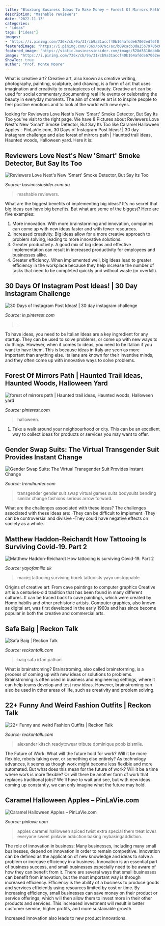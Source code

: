 ```yaml
---
title: "Bloxburg Business Ideas To Make Money ~ Forest Of Mirrors Path"
description: "Mashable reviewers"
date: "2022-11-13"
categories:
- "ideas"
tags: ["ideas"]
images:
- "https://i.pinimg.com/736x/cb/9a/31/cb9a31accf40b164afdde67062edf6f0.jpg"
featuredImage: "https://i.pinimg.com/736x/b0/9c/ac/b09cacb3da25b7978bc8372a8dfb561e.jpg"
featured_image: "https://static.businessinsider.com/image/528d3810eab8ea156e076bfd/image.jpg"
image: "https://i.pinimg.com/736x/cb/9a/31/cb9a31accf40b164afdde67062edf6f0.jpg"
ShowToc: true
author: "Prof. Monte Moore"
---
```



What is creative art?
Creative art, also known as creative writing, photography, painting, sculpture, and drawing, is a form of art that uses imagination and creativity to createpieces of beauty. Creative art can be used for social commentary,documenting real life events or celebrating the beauty in everyday moments. The aim of creative art is to inspire people to feel positive emotions and to look at the world with new eyes.

	

		
looking for Reviewers Love Nest&#039;s New &#039;Smart&#039; Smoke Detector, But Say Its Too you've visit to the right page. We have 8 Pictures about Reviewers Love Nest&#039;s New &#039;Smart&#039; Smoke Detector, But Say Its Too like Caramel Halloween Apples – PinLaVie.com, 30 Days of Instagram Post Ideas! | 30 day instagram challenge and also forest of mirrors path | Haunted trail ideas, Haunted woods, Halloween yard. Here it is:
		
    
## Reviewers Love Nest&#039;s New &#039;Smart&#039; Smoke Detector, But Say Its Too

<img loading=lazy src="https://static.businessinsider.com/image/528d3810eab8ea156e076bfd/image.jpg" onerror="this.onerror=null;this.src='https://tse3.mm.bing.net/th?id=OIP.Nhlw87fxQrNajxeOu6JefgEsDh&amp;pid=15.1';" alt="Reviewers Love Nest&#039;s New &#039;Smart&#039; Smoke Detector, But Say Its Too">

_Source: businessinsider.com.au_

>mashable reviewers. 

	

What are the biggest benefits of implementing big ideas?
It's no secret that big ideas can have big benefits. But what are some of the biggest? Here are five examples: 
1. More innovation. With more brainstorming and innovation, companies can come up with new ideas faster and with fewer resources. 
2. Increased creativity. Big ideas allow for a more creative approach to problem solving, leading to more innovative solutions. 
3. Greater productivity. A good mix of big ideas and effective implementation can result in increased productivity for employees and businesses alike. 
4. Greater efficiency. When implemented well, big Ideas lead to greater efficiency in the workplace because they help increase the number of tasks that need to be completed quickly and without waste (or overkill).

    
## 30 Days Of Instagram Post Ideas! | 30 Day Instagram Challenge

<img loading=lazy src="https://i.pinimg.com/736x/b0/9c/ac/b09cacb3da25b7978bc8372a8dfb561e.jpg" onerror="this.onerror=null;this.src='https://tse1.mm.bing.net/th?id=OIP.o0MUSE7ieGeMkVjbnrWR_wHaLG&amp;pid=15.1';" alt="30 Days of Instagram Post Ideas! | 30 day instagram challenge">

_Source: in.pinterest.com_

>. 

	

To have ideas, you need to be Italian
Ideas are a key ingredient for any startup. They can be used to solve problems, or come up with new ways to do things. However, when it comes to ideas, you need to be Italian if you want to have them. This is because ideas in Italy are seen as more important than anything else. Italians are known for their inventive minds, and they often come up with innovative ways to solve problems.

    
## Forest Of Mirrors Path | Haunted Trail Ideas, Haunted Woods, Halloween Yard

<img loading=lazy src="https://i.pinimg.com/736x/cb/9a/31/cb9a31accf40b164afdde67062edf6f0.jpg" onerror="this.onerror=null;this.src='https://tse4.mm.bing.net/th?id=OIP.qe7sT45um1SBgHcf4keh5wHaFf&amp;pid=15.1';" alt="forest of mirrors path | Haunted trail ideas, Haunted woods, Halloween yard">

_Source: pinterest.com_

>halloween. 

	

1. Take a walk around your neighbourhood or city. This can be an excellent way to collect ideas for products or services you may want to offer.

    
## Gender Swap Suits: The Virtual Transgender Suit Provides Instant Change

<img loading=lazy src="http://cdn.trendhunterstatic.com/thumbs/virtual-transgender-suit.jpeg" onerror="this.onerror=null;this.src='https://tse1.mm.bing.net/th?id=OIP.zicKDAu8LFv0SKi7N2lzLgAAAA&amp;pid=15.1';" alt="Gender Swap Suits: The Virtual Transgender Suit Provides Instant Change">

_Source: trendhunter.com_

>transgender gender suit swap virtual games suits bodysuits bending similar change fashions serious arrow forward. 

	

What are the challenges associated with these ideas?
The challenges associated with these ideas are: 
-They can be difficult to implement
-They can be controversial and divisive
-They could have negative effects on society as a whole.

    
## Matthew Haddon-Reichardt How Tattooing Is Surviving Covid-19. Part 2

<img loading=lazy src="https://cdn.shopify.com/s/files/1/2156/7915/files/93836273_2688846224730820_7482007942175129600_n_c092e001-080e-4917-9ef2-9949c5e0995d_large.jpg?v=1591204186" onerror="this.onerror=null;this.src='https://tse2.mm.bing.net/th?id=OIP.47eO0BP8f0mHAASZF5IlWwAAAA&amp;pid=15.1';" alt="Matthew Haddon-Reichardt How tattooing is surviving Covid-19. Part 2">

_Source: yayofamilia.uk_

>maciej tattooing surviving borek tattooists yayo unstoppable. 

	

Origins of creative art: From cave paintings to computer graphics
Creative art is a centuries-old tradition that has been found in many different cultures. It can be traced back to cave paintings, which were created by Homo habilis and other prehistoric artists. Computer graphics, also known as digital art, was first developed in the early 1960s and has since become popular in both the creative and commercial arts.

    
## Safa Baig | Reckon Talk

<img loading=lazy src="https://www.reckontalk.com/wp-content/uploads/2018/04/Safa-Baig-1.jpg" onerror="this.onerror=null;this.src='https://tse3.mm.bing.net/th?id=OIP.ahajogJNs4hficgN_J-7AgHaGY&amp;pid=15.1';" alt="Safa Baig | Reckon Talk">

_Source: reckontalk.com_

>baig safa irfan pathan. 

	

What is brainstroming?
Brainstroming, also called brainstorming, is a process of coming up with new ideas or solutions to problems. Brainstroming is often used in business and engineering settings, where it can help teams develop and test new ideas. However, brainstroming can also be used in other areas of life, such as creativity and problem solving.

    
## 22+ Funny And Weird Fashion Outfits | Reckon Talk

<img loading=lazy src="https://www.reckontalk.com/wp-content/uploads/2018/02/fashion-fashion-news.jpg" onerror="this.onerror=null;this.src='https://tse1.mm.bing.net/th?id=OIP.SmD_IqFsAC13qCUCd0nnLgAAAA&amp;pid=15.1';" alt="22+ Funny and weird Fashion Outfits | Reckon Talk">

_Source: reckontalk.com_

>alexander kitsch readytowear tribute dominique popb izismile. 

	

The Future of Work: What will the future hold for work? Will it be more flexible, robots taking over, or something else entirely?
As technology advances, it seems as though work might become less flexible and more automated. But what does this mean for the future of work? Will it be a time where work is more flexible? Or will there be another form of work that replaces traditional jobs? We'll have to wait and see, but with new ideas coming up constantly, we can only imagine what the future may hold.

    
## Caramel Halloween Apples – PinLaVie.com

<img loading=lazy src="http://pinlavie.com/system/posts/pictures/8876/caramel-apples-image-600x900.jpg" onerror="this.onerror=null;this.src='https://tse1.mm.bing.net/th?id=OIP.IUdLmXRFQabNK7qpPsDBLAHaLH&amp;pid=15.1';" alt="Caramel Halloween Apples – PinLaVie.com">

_Source: pinlavie.com_

>apples caramel halloween spiced twist extra special them treat loves everyone sweet pinlavie addiction baking mybakingaddiction. 

	

The role of innovation in business:
Many businesses, including many small businesses, depend on innovation in order to remain competitive. Innovation can be defined as the application of new knowledge and ideas to solve a problem or increase efficiency in a business. Innovation is an essential part of business success, and small businesses especially need to be aware of how they can benefit from it.
There are several ways that small businesses can benefit from innovation, but the most important way is through increased efficiency. Efficiency is the ability of a business to produce goods and services efficiently using resources limited by cost or time. By increasing efficiency, small businesses can save money on their product or service offerings, which will then allow them to invest more in their other products and services. This increased investment will result in better customer service, higher profits, and more sustainable growth.

Increased innovation also leads to new product innovations.

